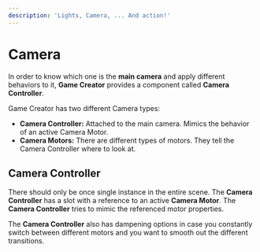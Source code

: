 ```yaml
---
description: 'Lights, Camera, ... And action!'
---
```


# Camera

In order to know which one is the **main camera** and apply different behaviors to it, **Game Creator** provides a component called **Camera Controller**.

Game Creator has two different Camera types:

* **Camera Controller:** Attached to the main camera. Mimics the behavior of an active Camera Motor.
* **Camera Motors:** There are different types of motors. They tell the Camera Controller where to look at.

## Camera Controller

There should only be once single instance in the entire scene. The **Camera Controller** has a slot with a reference to an active **Camera Motor**. The **Camera Controller** tries to mimic the referenced motor properties.

The **Camera Controller** also has dampening options in case you constantly switch between different motors and you want to smooth out the different transitions.



